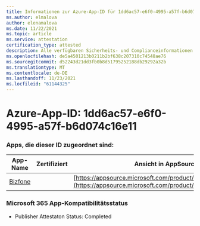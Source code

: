 ```yaml
---
title: Informationen zur Azure-App-ID für 1dd6ac57-e6f0-4995-a57f-b6d074c16e11
ms.author: elmalova
author: elenamalova
ms.date: 11/22/2021
ms.topic: article
ms.service: attestation
certification_type: attested
description: Alle verfügbaren Sicherheits- und Complianceinformationen für 1dd6ac57-e6f0-4995-a57f-b6d074c16e11.
ms.openlocfilehash: de5a4501213b0211b2bf638c207310c74548ae76
ms.sourcegitcommit: d52243d21dd3fb0b8d51795252188db29292a32b
ms.translationtype: MT
ms.contentlocale: de-DE
ms.lasthandoff: 11/23/2021
ms.locfileid: "61144325"
---
```

# <a name="azure-app-id-1dd6ac57-e6f0-4995-a57f-b6d074c16e11"></a>Azure-App-ID: 1dd6ac57-e6f0-4995-a57f-b6d074c16e11


### <a name="apps-associated-with-this-id"></a>Apps, die dieser ID zugeordnet sind:
| **App-Name** | **Zertifiziert** | **Ansicht in AppSource** |
|--------------|---------------|-----------------------|
| [Bizfone](https://docs.microsoft.com/microsoft-365-app-certification/forward/WA200000874) |  | [https://appsource.microsoft.com/product/office/WA200000874](https://appsource.microsoft.com/product/office/WA200000874) |

### <a name="microsoft-365-app-compliance-status"></a>Microsoft 365 App-Kompatibilitätsstatus
- Publisher Attestaton Status: Completed
